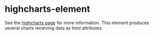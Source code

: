 highcharts-element
=========

See the [highcharts page](http://www.highcharts.com/download) for more information. This element produces several charts receiving data as html attributes.
